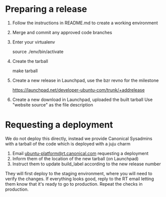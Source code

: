 # Preparing a release

1. Follow the instructions in README.md to create a working environment
2. Merge and commit any approved code branches
3. Enter your virtualenv 

    source ./env/bin/activate
    
4. Create the tarball

    make tarball

4. Create a new release in Launchpad, use the bzr revno for the milestone

    https://launchpad.net/developer-ubuntu-com/trunk/+addrelease

5. Create a new download in Launchpad, uploaded the built tarball
   Use "website source" as the file description


# Requesting a deployment

We do not deploy this directly, instead we provide Canonical Sysadmins
with a tarball of the code which is deployed with a juju charm

1. Email ubuntu-platform@rt.canonical.com requesting a deployment
2. Inform them of the location of the new tarball (on Launchpad)
3. Instruct them to update build_label according to the new release number

They will first deploy to the staging environment, where you will need
to verify the changes. If everything looks good, reply to the RT email
letting them know that it's ready to go to production. Repeat the checks
in production.
